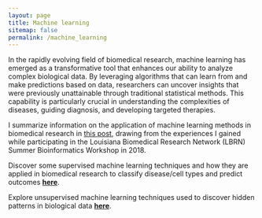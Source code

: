 ```yaml
---
layout: page
title: Machine learning
sitemap: false
permalink: /machine_learning
---
```


In the rapidly evolving field of biomedical research, machine learning has emerged as a transformative tool that enhances our ability to analyze complex biological data. By leveraging algorithms that can learn from and make predictions based on data, researchers can uncover insights that were previously unattainable through traditional statistical methods. This capability is particularly crucial in understanding the complexities of diseases, guiding diagnosis, and developing targeted therapies.

I summarize information on the application of machine learning methods in biomedical research in [this post](https://vanngocthuyla.github.io/posts/ML/ML_intro), drawing from the experiences I gained while participating in the Louisiana Biomedical Research Network (LBRN) Summer Bioinformatics Workshop in 2018.

Discover some supervised machine learning techniques and how they are applied in biomedical research to classify disease/cell types and predict outcomes [**here**](https://vanngocthuyla.github.io/posts/ML/supervised).

Explore unsupervised machine learning techniques used to discover hidden patterns in biological data [**here**](https://vanngocthuyla.github.io/posts/ML/unsupervised).

